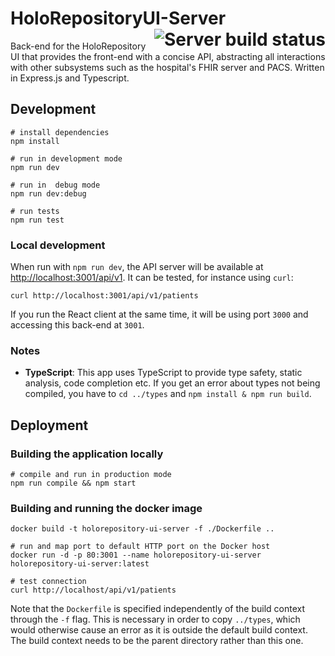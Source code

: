 # HoloRepositoryUI-Server <a href="https://dev.azure.com/MSGOSHHOLO/HoloRepository/_build/latest?definitionId=1&branchName=dev"><img src="https://dev.azure.com/MSGOSHHOLO/HoloRepository/_apis/build/status/HoloRepository-Core?branchName=dev&jobName=HoloRepositoryUI%20-%20Server" alt="Server build status" align="right" /></a>
Back-end for the HoloRepository UI that provides the front-end with a concise API, abstracting all interactions with other subsystems such as the hospital's FHIR server and PACS. Written in Express.js and Typescript.

## Development
```shell
# install dependencies
npm install

# run in development mode
npm run dev

# run in  debug mode
npm run dev:debug

# run tests
npm run test
```

### Local development
When run with `npm run dev`, the API server will be available at [http://localhost:3001/api/v1](http://localhost:3001/api/v1). It can be tested, for instance using `curl`:

```shell
curl http://localhost:3001/api/v1/patients
```

If you run the React client at the same time, it will be using port `3000` and accessing this back-end at `3001`.


### Notes

- **TypeScript**: This app uses TypeScript to provide type safety, static analysis, code completion etc. If you get an error about types not being compiled, you have to `cd ../types` and `npm install & npm run build`.


## Deployment


### Building the application locally
```shell
# compile and run in production mode
npm run compile && npm start
`````


### Building and running the docker image
```shell
docker build -t holorepository-ui-server -f ./Dockerfile ..

# run and map port to default HTTP port on the Docker host
docker run -d -p 80:3001 --name holorepository-ui-server holorepository-ui-server:latest

# test connection
curl http://localhost/api/v1/patients
```

Note that the `Dockerfile` is specified independently of the build context through the `-f` flag. This is necessary in order to copy `../types`, which would otherwise cause an error as it is outside the default build context. The build context needs to be the parent directory rather than this one.
